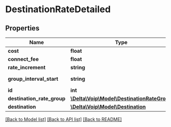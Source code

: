 # DestinationRateDetailed

## Properties
Name | Type | Description | Notes
------------ | ------------- | ------------- | -------------
**cost** | **float** |  | 
**connect_fee** | **float** |  | 
**rate_increment** | **string** |  | 
**group_interval_start** | **string** |  | [default to '0s']
**id** | **int** |  | [optional] 
**destination_rate_group** | [**\Delta\Voip\Model\DestinationRateGroup**](DestinationRateGroup.md) |  | 
**destination** | [**\Delta\Voip\Model\Destination**](Destination.md) |  | 

[[Back to Model list]](../README.md#documentation-for-models) [[Back to API list]](../README.md#documentation-for-api-endpoints) [[Back to README]](../README.md)


